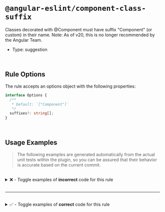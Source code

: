 <!--

  DO NOT EDIT.

  This markdown file was autogenerated using a mixture of the following files as the source of truth for its data:
  - ../../src/rules/component-class-suffix.ts
  - ../../tests/rules/component-class-suffix/cases.ts

  In order to update this file, it is therefore those files which need to be updated, as well as potentially the generator script:
  - ../../../../tools/scripts/generate-rule-docs.ts

-->

<br>

# `@angular-eslint/component-class-suffix`

Classes decorated with @Component must have suffix "Component" (or custom) in their name. Note: As of v20, this is no longer recommended by the Angular Team.

- Type: suggestion

<br>

## Rule Options

The rule accepts an options object with the following properties:

```ts
interface Options {
  /**
   * Default: `["Component"]`
   */
  suffixes?: string[];
}

```

<br>

## Usage Examples

> The following examples are generated automatically from the actual unit tests within the plugin, so you can be assured that their behavior is accurate based on the current commit.

<br>

<details>
<summary>❌ - Toggle examples of <strong>incorrect</strong> code for this rule</summary>

<br>

#### Default Config

```json
{
  "rules": {
    "@angular-eslint/component-class-suffix": [
      "error"
    ]
  }
}
```

<br>

#### ❌ Invalid Code

```ts
@Component({
  selector: 'sg-foo-bar'
})
class Test {}
      ~~~~
```

<br>

---

<br>

#### Custom Config

```json
{
  "rules": {
    "@angular-eslint/component-class-suffix": [
      "error",
      {
        "suffixes": [
          "Component",
          "View"
        ]
      }
    ]
  }
}
```

<br>

#### ❌ Invalid Code

```ts
@Component({
  selector: 'sgBarFoo'
})
class TestPage {}
      ~~~~~~~~
```

<br>

---

<br>

#### Custom Config

```json
{
  "rules": {
    "@angular-eslint/component-class-suffix": [
      "error",
      {
        "suffixes": [
          "Component"
        ]
      }
    ]
  }
}
```

<br>

#### ❌ Invalid Code

```ts
@Component({
  selector: 'sgBarFoo'
})
class TestPage {}
      ~~~~~~~~
```

<br>

---

<br>

#### Custom Config

```json
{
  "rules": {
    "@angular-eslint/component-class-suffix": [
      "error",
      {
        "suffixes": [
          "Page"
        ]
      }
    ]
  }
}
```

<br>

#### ❌ Invalid Code

```ts
@Component({
  selector: 'sgBarFoo'
})
class TestDirective {}
      ~~~~~~~~~~~~~
```

</details>

<br>

---

<br>

<details>
<summary>✅ - Toggle examples of <strong>correct</strong> code for this rule</summary>

<br>

#### Default Config

```json
{
  "rules": {
    "@angular-eslint/component-class-suffix": [
      "error"
    ]
  }
}
```

<br>

#### ✅ Valid Code

```ts
@Component({
  selector: 'sg-foo-bar',
  template: '<foo-bar [foo]="bar">{{baz + 42}}</foo-bar>'
})
class TestComponent {}
```

<br>

---

<br>

#### Default Config

```json
{
  "rules": {
    "@angular-eslint/component-class-suffix": [
      "error"
    ]
  }
}
```

<br>

#### ✅ Valid Code

```ts
@Directive({
  selector: '[myHighlight]'
})
class TestDirective {}
```

<br>

---

<br>

#### Default Config

```json
{
  "rules": {
    "@angular-eslint/component-class-suffix": [
      "error"
    ]
  }
}
```

<br>

#### ✅ Valid Code

```ts
@Pipe({
  selector: 'sg-test-pipe'
})
class TestPipe {}
```

<br>

---

<br>

#### Default Config

```json
{
  "rules": {
    "@angular-eslint/component-class-suffix": [
      "error"
    ]
  }
}
```

<br>

#### ✅ Valid Code

```ts
@Injectable()
class TestService {}
```

<br>

---

<br>

#### Default Config

```json
{
  "rules": {
    "@angular-eslint/component-class-suffix": [
      "error"
    ]
  }
}
```

<br>

#### ✅ Valid Code

```ts
class TestEmpty {}
```

<br>

---

<br>

#### Custom Config

```json
{
  "rules": {
    "@angular-eslint/component-class-suffix": [
      "error",
      {
        "suffixes": [
          "Page"
        ]
      }
    ]
  }
}
```

<br>

#### ✅ Valid Code

```ts
@Component({
  selector: 'sgBarFoo'
})
class TestPage {}
```

<br>

---

<br>

#### Custom Config

```json
{
  "rules": {
    "@angular-eslint/component-class-suffix": [
      "error",
      {
        "suffixes": [
          "Page",
          "View"
        ]
      }
    ]
  }
}
```

<br>

#### ✅ Valid Code

```ts
@Component({
  selector: 'sgBarFoo'
})
class TestPage {}
```

</details>

<br>
